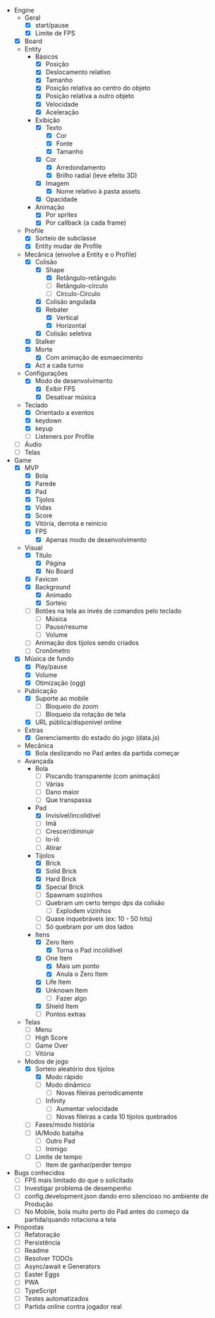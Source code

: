 - Engine
    - Geral
        - [x]  start/pause
        - [x]  Limite de FPS
    - [x]  Board
    - Entity
        - Básicos
            - [x]  Posição
            - [x]  Deslocamento relativo
            - [x]  Tamanho
            - [x]  Posição relativa ao centro do objeto
            - [x]  Posição relativa a outro objeto
            - [x]  Velocidade
            - [x]  Aceleração
        - Exibição
            - [x]  Texto
                - [x]  Cor
                - [x]  Fonte
                - [x]  Tamanho
            - [x]  Cor
                - [x]  Arredondamento
                - [x]  Brilho radial (leve efeito 3D)
            - [x]  Imagem
                - [x]  Nome relativo à pasta assets
            - [x]  Opacidade
        - Animação
            - [x]  Por sprites
            - [x]  Por callback (a cada frame)
    - Profile
        - [x]  Sorteio de subclasse
        - [x]  Entity mudar de Profile
    - Mecânica (envolve a Entity e o Profile)
        - [x]  Colisão
            - [x]  Shape
                - [x]  Retângulo-retângulo
                - [ ]  Retângulo-círculo
                - [ ]  Círculo-Círculo
            - [x]  Colisão angulada
            - [x]  Rebater
                - [x]  Vertical
                - [x]  Horizontal
            - [x]  Colisão seletiva
        - [x]  Stalker
        - [x]  Morte
            - [x]  Com animação de esmaecimento
        - [x]  Act a cada turno
    - Configurações
        - [x]  Modo de desenvolvimento
            - [x]  Exibir FPS
            - [x]  Desativar música
    - Teclado
        - [x]  Orientado a eventos
        - [x]  keydown
        - [x]  keyup
        - [ ]  Listeners por Profile
    - [ ]  Áudio
    - [ ]  Telas
- Game
    - [x]  MVP
        - [x]  Bola
        - [x]  Parede
        - [x]  Pad
        - [x]  Tijolos
        - [x]  Vidas
        - [x]  Score
        - [x]  Vitória, derrota e reinício
        - [x]  FPS
            - [x]  Apenas modo de desenvolvimento
    - Visual
        - [x]  Título
            - [x]  Página
            - [x]  No Board
        - [x]  Favicon
        - [x]  Background
            - [x]  Animado
            - [x]  Sorteio
        - [ ]  Botões na tela ao invés de comandos pelo teclado
            - [ ]  Música
            - [ ]  Pause/resume
            - [ ]  Volume
        - [ ]  Animação dos tijolos sendo criados
        - [ ]  Cronômetro
    - [x]  Música de fundo
        - [x]  Play/pause
        - [x]  Volume
        - [x]  Otimização (ogg)
    - Publicação
        - [x]  Suporte ao mobile
            - [ ]  Bloqueio do zoom
            - [ ]  Bloqueio da rotação de tela
        - [x]  URL pública/disponível online
    - Extras
        - [x]  Gerenciamento do estado do jogo (data.js)
    - Mecânica
        - [x]  Bola deslizando no Pad antes da partida começar
    - Avançada
        - Bola
            - [ ]  Piscando transparente (com animação)
            - [ ]  Várias
            - [ ]  Dano maior
            - [ ]  Que transpassa
        - Pad
            - [x]  Invisível/incolidível
            - [ ]  Imã
            - [ ]  Crescer/diminuir
            - [ ]  Io-iô
            - [ ]  Atirar
        - Tijolos
            - [x]  Brick
            - [x]  Solid Brick
            - [x]  Hard Brick
            - [x]  Special Brick
            - [ ]  Spawnam sozinhos
            - [ ]  Quebram um certo tempo dps da colisão
                - [ ]  Explodem vizinhos
            - [ ]  Quase inquebráveis (ex: 10 - 50 hits)
            - [ ]  Só quebram por um dos lados
        - Itens
            - [x]  Zero Item
                - [x]  Torna o Pad incolidível
            - [x]  One Item
                - [x]  Mais um ponto
                - [x]  Anula o Zero Item
            - [x]  Life Item
            - [x]  Unknown Item
                - [ ]  Fazer algo
            - [x]  Shield Item
            - [ ]  Pontos extras
    - Telas
        - [ ]  Menu
        - [ ]  High Score
        - [ ]  Game Over
        - [ ]  Vitória
    - Modos de jogo
        - [x]  Sorteio aleatório dos tijolos
            - [x]  Modo rápido
            - [ ]  Modo dinâmico
                - [ ]  Novas fileiras periodicamente
            - [ ]  Infinity
                - [ ]  Aumentar velocidade
                - [ ]  Novas fileiras a cada 10 tijolos quebrados
        - [ ]  Fases/modo história
        - [ ]  IA/Modo batalha
            - [ ]  Outro Pad
            - [ ]  Inimigo
        - [ ]  Limite de tempo
            - [ ]  Item de ganhar/perder tempo
- Bugs conhecidos
    - [ ]  FPS mais limitado do que o solicitado
    - [ ]  Investigar problema de desempenho
    - [ ]  config.development.json dando erro silencioso no ambiente de Produção
    - [ ]  No Mobile, bola muito perto do Pad antes do começo da partida/quando rotaciona a tela
- Propostas
    - [ ]  Refatoração
    - [ ]  Persistência
    - [ ]  Readme
    - [ ]  Resolver TODOs
    - [ ]  Async/await e Generators
    - [ ]  Easter Eggs
    - [ ]  PWA
    - [ ]  TypeScript
    - [ ]  Testes automatizados
    - [ ]  Partida online contra jogador real
